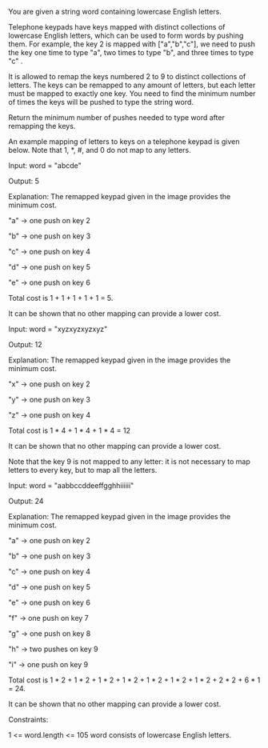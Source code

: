 You are given a string word containing lowercase English letters.

Telephone keypads have keys mapped with distinct collections of lowercase English letters, which can be used to form words by pushing them. For example, the key 2 is mapped with ["a","b","c"], we need to push the key one time to type "a",  two times to type "b", and three times to type "c" .

It is allowed to remap the keys numbered 2 to 9 to distinct collections of letters. The keys can be remapped to any amount of letters, but each letter must be mapped to exactly one key. You need to find the minimum number of times the keys will be pushed to type the string word.

Return the minimum number of pushes needed to type word after remapping the keys.

An example mapping of letters to keys on a telephone keypad is given below. Note that 1, *, #, and 0 do not map to any letters.


Input: word = "abcde"

Output: 5

Explanation: The remapped keypad given in the image provides the minimum cost.

"a" -> one push on key 2

"b" -> one push on key 3

"c" -> one push on key 4

"d" -> one push on key 5

"e" -> one push on key 6

Total cost is 1 + 1 + 1 + 1 + 1 = 5.

It can be shown that no other mapping can provide a lower cost.


Input: word = "xyzxyzxyzxyz"

Output: 12

Explanation: The remapped keypad given in the image provides the minimum cost.

"x" -> one push on key 2

"y" -> one push on key 3

"z" -> one push on key 4

Total cost is 1 * 4 + 1 * 4 + 1 * 4 = 12

It can be shown that no other mapping can provide a lower cost.

Note that the key 9 is not mapped to any letter: it is not necessary to map letters to every key, but to map all the letters.


Input: word = "aabbccddeeffgghhiiiiii"

Output: 24

Explanation: The remapped keypad given in the image provides the minimum cost.

"a" -> one push on key 2

"b" -> one push on key 3

"c" -> one push on key 4

"d" -> one push on key 5

"e" -> one push on key 6

"f" -> one push on key 7

"g" -> one push on key 8

"h" -> two pushes on key 9

"i" -> one push on key 9

Total cost is 1 * 2 + 1 * 2 + 1 * 2 + 1 * 2 + 1 * 2 + 1 * 2 + 1 * 2 + 2 * 2 + 6 * 1 = 24.

It can be shown that no other mapping can provide a lower cost.


Constraints:

1 <= word.length <= 105
word consists of lowercase English letters.

